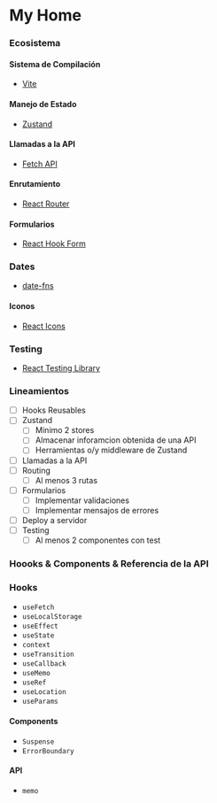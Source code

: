 # My Home

### Ecosistema

#### Sistema de Compilación

- [Vite](https://vitejs.dev/)

#### Manejo de Estado

- [Zustand](https://zustand-demo.pmnd.rs/)

#### Llamadas a la API

- [Fetch API](https://developer.mozilla.org/es/docs/Web/API/Fetch_API)

#### Enrutamiento

- [React Router](https://reactrouter.com/en/main)

#### Formularios

- [React Hook Form](https://react-hook-form.com/)

### Dates

- [date-fns](https://date-fns.org/)

#### Iconos

- [React Icons](https://react-icons.github.io/react-icons/)

### Testing

- [React Testing Library](https://testing-library.com/docs/react-testing-library/intro/)

### Lineamientos

- [ ] Hooks Reusables
- [ ] Zustand
  - [ ] Minimo 2 stores
  - [ ] Almacenar inforamcion obtenida de una API
  - [ ] Herramientas o/y middleware de Zustand
- [ ] Llamadas a la API
- [ ] Routing
  - [ ] Al menos 3 rutas
- [ ] Formularios
  - [ ] Implementar validaciones
  - [ ] Implementar mensajos de errores
- [ ] Deploy a servidor
- [ ] Testing
  - [ ] Al menos 2 componentes con test

### Hoooks & Components & Referencia de la API

### Hooks

- `useFetch`
- `useLocalStorage`
- `useEffect`
- `useState`
- `context`
- `useTransition`
- `useCallback`
- `useMemo`
- `useRef`
- `useLocation`
- `useParams`

#### Components

- `Suspense`
- `ErrorBoundary`

#### API

- `memo`

